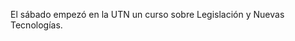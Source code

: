 <html><body><p>El sábado empezó en la UTN un curso sobre Legislación y Nuevas Tecnologías.</p></body></html>